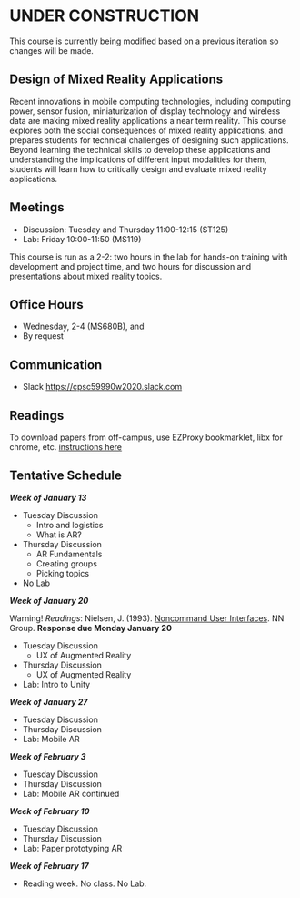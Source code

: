 # UNDER CONSTRUCTION

This course is currently being modified based on a previous iteration so changes will be made.

## Design of Mixed Reality Applications

Recent innovations in mobile computing technologies, including computing power, sensor fusion, miniaturization of display technology and wireless data are making mixed reality applications a near term reality. This course explores both the social consequences of mixed reality applications, and prepares students for technical challenges of designing such applications. Beyond learning the technical skills to develop these applications and understanding the implications of different input modalities for them, students will learn how to critically design and evaluate mixed reality applications.

## Meetings

* Discussion: Tuesday and Thursday 11:00-12:15 (ST125)
* Lab: Friday 10:00-11:50 (MS119)

This course is run as a 2-2: two hours in the lab for hands-on training with development and project time, and two hours for discussion and presentations about mixed reality topics.

## Office Hours

* Wednesday, 2-4 (MS680B), and
* By request

## Communication

* Slack <https://cpsc59990w2020.slack.com>

## Readings

To download papers from off-campus, use EZProxy bookmarklet, libx for chrome, etc. [instructions here](https://library.ucalgary.ca/c.php?g=255563&p=1704031)

## Tentative Schedule

***Week of January 13***

* Tuesday Discussion
  * Intro and logistics
  * What is AR?
* Thursday Discussion
  * AR Fundamentals
  * Creating groups
  * Picking topics
* No Lab

***Week of January 20***

Warning! _Readings_: Nielsen, J. (1993). [Noncommand User Interfaces](https://www.nngroup.com/articles/noncommand/). NN Group. **Response due Monday January 20**

* Tuesday Discussion
  * UX of Augmented Reality
* Thursday Discussion
  * UX of Augmented Reality
* Lab: Intro to Unity

***Week of January 27***

* Tuesday Discussion
* Thursday Discussion
* Lab: Mobile AR

***Week of February 3***

* Tuesday Discussion
* Thursday Discussion
* Lab: Mobile AR continued

***Week of February 10***

* Tuesday Discussion
* Thursday Discussion
* Lab: Paper prototyping AR

***Week of February 17***

* Reading week. No class. No Lab.
  